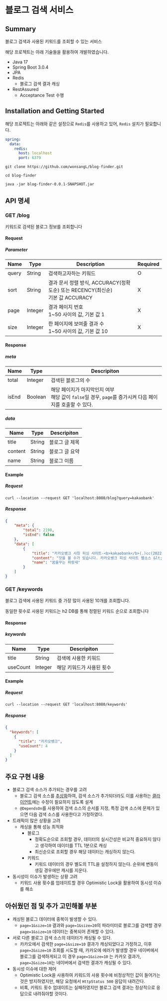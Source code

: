 # 블로그 검색 서비스
## Summary
블로그 검색과 사용된 키워드를 조회할 수 있는 서비스

해당 프로젝트는 아래 기술들을 활용하여 개발하였습니다.
- Java 17
- Spring Boot 3.0.4 
- JPA
- Redis
  - 블로그 검색 결과 캐싱
- RestAssured
  - Acceptance Test 수행

## Installation and Getting Started
해당 프로젝트는 아래와 같은 설정으로 `Redis`를 사용하고 있어, `Redis` 설치가 필요합니다.

```yaml
spring:
  data:
    redis:
      host: localhost
      port: 6379
```

```text
git clone https://github.com/wonsangL/blog-finder.git

cd blog-finder

java -jar blog-finder-0.0.1-SNAPSHOT.jar
```
## API 명세
### GET /blog
키워드로 검색된 블로그 정보를 조회합니다

#### Request
##### Parameter
| Name  | Type | Description                                                   | Required |
|-------|------|---------------------------------------------------------------|----------|
| query | String | 검색하고자하는 키워드                                                   | O |
| sort | String | 결과 문서 정렬 방식, ACCURACY(정확도순) 또는 RECENCY(최신순)<br/>기본 값 ACCURACY | X |
| page | Integer | 결과 페이지 번호<br/>1~50 사이의 값, 기본 값 1                              | X |
| size | Integer | 한 페이지에 보여줄 결과 수<br/>1~50 사이의 값, 기본 값 10                       | X |
#### Response
##### meta
| Name  | Type    | Descripiton                                                          |
|-------|---------|----------------------------------------------------------------------|
| total | Integer | 검색된 블로그의 수                                                           |
| isEnd | Boolean | 해당 페이지가 마지막인지 여부<br/>해당 값이 `false`일 경우, `page`를 증가시켜 다음 페이지를 호출할 수 있다. |
##### data
| Name    | Type   | Descripiton |
|---------|--------|--------|
| title   | String | 블로그 글 제목 |
| content | String | 블로그 글 요약 |
| name    | String | 블로그 이름 |

#### Example
##### Request
```curl
curl --location --request GET 'localhost:8080/blog?query=kakaobank'
```
##### Response
```json
{
    "meta": {
        "total": 2198,
        "isEnd": false
    },
    "data": [
        {
            "title": "카카오뱅크 사칭 피싱 사이트-<b>kakaobank</b>(.)cc(2022.10.1)",
            "content": "것을 볼 수가 있습니다. 카카오뱅크 피싱 사이트 웹소스 &lt;/script&gt; &lt;div id=&#34;wrapper&#34;&gt; &lt;div&gt;&lt;a href=&#34;/&#34;&gt;&lt;img src=&#34;./index_files/mm2022-03(.)jpg&#34; alt=&#34;<b>KAKAOBANK</b>채무통합 4대 보험에 가입되어 있나요? 그럼, 신청하세요!&#34;&gt;&lt;/a&gt;&lt;/div&gt; &lt;div&gt;&lt;img src=&#34;./index_files/main01-01)(.)jpg&#34; alt=&#34;<b>KAKAOBANK</b>채무통합 4...",
            "name": "꿈을꾸는 파랑새"
        }
    ]
}
```

### GET /keywords
블로그 검색에 사용된 키워드 중 가장 많이 사용된 10개를 조회합니다.

동일한 횟수로 사용된 키워드는 h2 DB를 통해 정렬된 키워드 순으로 조회합니다
#### Response
##### keywords
| Name     | Type    | Descripiton    |
|----------|---------|----------------|
| title    | String  | 검색에 사용한 키워드    |
| useCount | Integer | 해당 키워드가 사용된 횟수 |

#### Example
##### Request
```curl
curl --location --request GET 'localhost:8080/keywords'
```
##### Response
```json
{
  "keywords": [
    {
      "title": "카카오뱅크",
      "useCount": 4
    }
  ]
}
```

## 주요 구현 내용
- 블로그 검색 소스가 추가되는 경우를 고려
  - 블로그 검색 소스를 [추상화](src/main/java/com/example/blogfinder/domain/blog/BlogClient.java)하여, 검색 소스가 추가되더라도 이를 사용하는 [클라이언트](src/main/java/com/example/blogfinder/domain/blog/BlogFinder.java)에는 수정이 필요하지 않도록 설계
  - `@DependsOn`를 사용하여 검색 소스의 순서를 지정, 특정 검색 소스에 문제가 있으면 다음 검색 소스를 사용한다고 가정하였다.
- 트래픽이 많은 상황을 고려
  - 캐싱을 통해 성능 최적화
    - 블로그
      - 정확도순으로 조회할 경우, 데이터의 실시간성은 비교적 중요하지 않다고 생각하여 데이터를 TTL 1분으로 캐싱
      - 최신순으로 조회할 경우 해당 데이터는 캐싱하지 않는다.
    - 키워드
      - 키워드 데이터의 경우 별도의 TTL을 설정하지 않는다. 순위에 변동이 생길 경우에만 캐시를 지운다. 
- 동시성이 이슈가 발생하는 상황 고려
  - 키워드 사용 횟수를 업데이트할 경우 Optimistic Lock을 활용하여 동시성 이슈를 해소 

## 아쉬웠던 점 및 추가 고민해볼 부분
- 캐싱된 블로그 데이터에 중복이 발생할 수 있다.
  - `page=1&size=10` 결과와 `page=1&size=20`의 파라미터로 블로그를 검색할 경우 `page=1&size=10` 데이터는 중복되어 존재할 수 있다.
- 서로 다른 블로그 검색 소스의 데이터가 캐싱될 수 있다.
  - 카카오에서 검색한 `page=1&size=10` 결과가 캐싱되었다고 가정하고, 이후 `page=2&size=10` 조회를 시도할 때, 카카오에 에러가 발생할 경우 네이버에서 블로그를 검색하게되고 이 경우 `page=1&size=10` 는 카카오 결과가, `page=2&size=10`는 네이버에서 검색한 결과가 캐싱될 수 있다.
- 동시성 이슈에 대한 제어
  - Optimistic Lock을 사용하여 키워드의 사용 횟수에 비정상적인 값이 들어가는 것은 방지하였지만, 해당 요청에서 `HttpStatus 500` 응답이 내려간다.
  - 비록, 키워드 횟수 업데이트는 실패하였지만 블로그 검색 결과는 정상적으로 응답으로 내려줘야할 것이다.